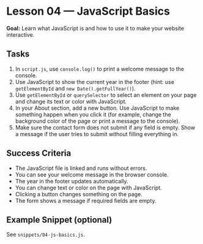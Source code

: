 # Lesson 04 — JavaScript Basics

**Goal:** Learn what JavaScript is and how to use it to make your website interactive.

## Tasks
1. In `script.js`, use `console.log()` to print a welcome message to the console.
2. Use JavaScript to show the current year in the footer (hint: use `getElementById` and `new Date().getFullYear()`).
3. Use `getElementById` or `querySelector` to select an element on your page and change its text or color with JavaScript.
4. In your About section, add a new button. Use JavaScript to make something happen when you click it (for example, change the background color of the page or print a message to the console).
5. Make sure the contact form does not submit if any field is empty. Show a message if the user tries to submit without filling everything in.

## Success Criteria
- The JavaScript file is linked and runs without errors.
- You can see your welcome message in the browser console.
- The year in the footer updates automatically.
- You can change text or color on the page with JavaScript.
- Clicking a button changes something on the page.
- The form shows a message if required fields are empty.

## Example Snippet (optional)
See `snippets/04-js-basics.js`.
